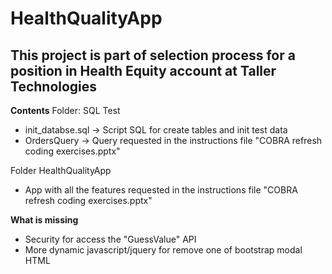# HealthQualityApp
## This project is part of selection process for a position in Health Equity account at Taller Technologies

**Contents**
Folder: SQL Test
- init_databse.sql -> Script SQL for create tables and init test data
- OrdersQuery -> Query requested in the instructions file "COBRA refresh coding exercises.pptx"

Folder HealthQualityApp
- App with all the features requested in the instructions file "COBRA refresh coding exercises.pptx"


**What is missing**
- Security for access the "GuessValue" API
- More dynamic javascript/jquery for remove one of bootstrap modal HTML